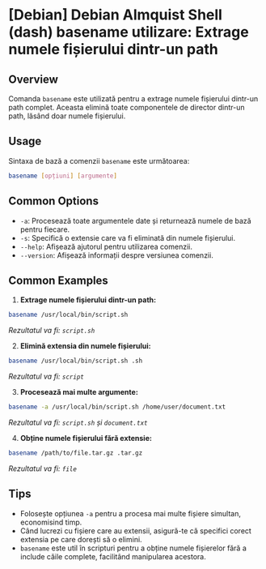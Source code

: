 # [Debian] Debian Almquist Shell (dash) basename utilizare: Extrage numele fișierului dintr-un path

## Overview
Comanda `basename` este utilizată pentru a extrage numele fișierului dintr-un path complet. Aceasta elimină toate componentele de director dintr-un path, lăsând doar numele fișierului.

## Usage
Sintaxa de bază a comenzii `basename` este următoarea:

```bash
basename [opțiuni] [argumente]
```

## Common Options
- `-a`: Procesează toate argumentele date și returnează numele de bază pentru fiecare.
- `-s`: Specifică o extensie care va fi eliminată din numele fișierului.
- `--help`: Afișează ajutorul pentru utilizarea comenzii.
- `--version`: Afișează informații despre versiunea comenzii.

## Common Examples
1. **Extrage numele fișierului dintr-un path:**

```bash
basename /usr/local/bin/script.sh
```
*Rezultatul va fi: `script.sh`*

2. **Elimină extensia din numele fișierului:**

```bash
basename /usr/local/bin/script.sh .sh
```
*Rezultatul va fi: `script`*

3. **Procesează mai multe argumente:**

```bash
basename -a /usr/local/bin/script.sh /home/user/document.txt
```
*Rezultatul va fi: `script.sh` și `document.txt`*

4. **Obține numele fișierului fără extensie:**

```bash
basename /path/to/file.tar.gz .tar.gz
```
*Rezultatul va fi: `file`*

## Tips
- Folosește opțiunea `-a` pentru a procesa mai multe fișiere simultan, economisind timp.
- Când lucrezi cu fișiere care au extensii, asigură-te că specifici corect extensia pe care dorești să o elimini.
- `basename` este util în scripturi pentru a obține numele fișierelor fără a include căile complete, facilitând manipularea acestora.